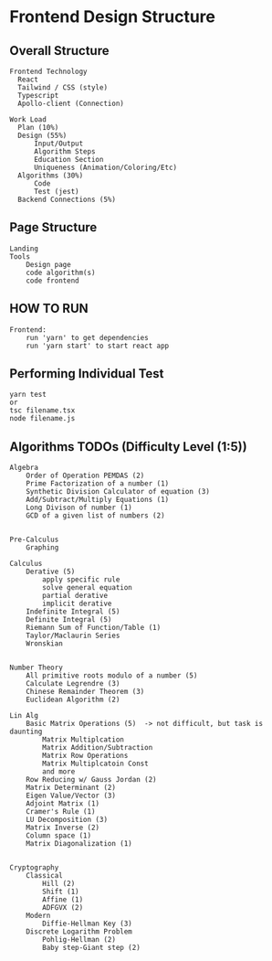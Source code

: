 # Frontend Design Structure

## Overall Structure

    Frontend Technology
      React
      Tailwind / CSS (style)
      Typescript
      Apollo-client (Connection)

    Work Load
      Plan (10%)
      Design (55%)
          Input/Output
          Algorithm Steps
          Education Section
          Uniqueness (Animation/Coloring/Etc)
      Algorithms (30%)
          Code
          Test (jest)
      Backend Connections (5%)

## Page Structure

    Landing
    Tools
        Design page
        code algorithm(s)
        code frontend

## HOW TO RUN

    Frontend:
        run 'yarn' to get dependencies
        run 'yarn start' to start react app

## Performing Individual Test

    yarn test
    or
    tsc filename.tsx
    node filename.js

## Algorithms TODOs (Difficulty Level (1:5))
   
    Algebra
        Order of Operation PEMDAS (2)
        Prime Factorization of a number (1)
        Synthetic Division Calculator of equation (3)
        Add/Subtract/Multiply Equations (1)
        Long Divison of number (1)
        GCD of a given list of numbers (2)
        

    Pre-Calculus
        Graphing

    Calculus
        Derative (5)
            apply specific rule
            solve general equation
            partial derative
            implicit derative 
        Indefinite Integral (5)
        Definite Integral (5)
        Riemann Sum of Function/Table (1)
        Taylor/Maclaurin Series
        Wronskian


    Number Theory
        All primitive roots modulo of a number (5)
        Calculate Legrendre (3)
        Chinese Remainder Theorem (3)
        Euclidean Algorithm (2)

    Lin Alg
        Basic Matrix Operations (5)  -> not difficult, but task is daunting
            Matrix Multiplcation
            Matrix Addition/Subtraction 
            Matrix Row Operations
            Matrix Multiplcatoin Const
            and more
        Row Reducing w/ Gauss Jordan (2)
        Matrix Determinant (2)
        Eigen Value/Vector (3)
        Adjoint Matrix (1)
        Cramer's Rule (1)
        LU Decomposition (3)
        Matrix Inverse (2)
        Column space (1)
        Matrix Diagonalization (1)
   

    Cryptography
        Classical
            Hill (2)
            Shift (1)
            Affine (1)
            ADFGVX (2)
        Modern
            Diffie-Hellman Key (3)
        Discrete Logarithm Problem
            Pohlig-Hellman (2)
            Baby step-Giant step (2)
